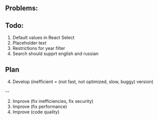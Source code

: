 ## Problems:

## Todo:

1. Default values in React Select
2. Placeholder text
3. Restrictions for year filter
4. Search should supprt english and russian

## Plan

4. Develop (inefficient = (not fast, not optimized, slow, buggy) version)

--

2. Improve (fix inefficiencies, fix security)
3. Improve (fix performance)
4. Improve (code quality)
